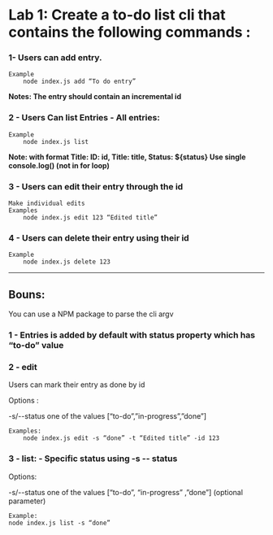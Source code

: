 # Lab 1: Create a to-do list cli that contains the following commands :

### 1- Users can add entry.

    Example
    	node index.js add “To do entry”

**Notes: The entry should contain an incremental id**

### 2 - Users Can list Entries - All entries:

    Example
    	node index.js list

**Note: with format Title: ID: id, Title: title, Status: ${status}
Use single console.log() (not in for loop)**

### 3 - Users can edit their entry through the id

    Make individual edits
    Examples
    	node index.js edit 123 “Edited title”

### 4 - Users can delete their entry using their id

    Example
    	node index.js delete 123

<hr>

## Bouns:

You can use a NPM package to parse the cli argv

### 1 - Entries is added by default with status property which has “to-do” value

### 2 - edit

Users can mark their entry as done by id

Options :

-s/--status one of the values [“to-do”,”in-progress”,”done”]

    Examples:
    	node index.js edit -s “done” -t “Edited title” -id 123

### 3 - list: - Specific status using -s -- status

Options:

-s/--status one of the values [“to-do”, “in-progress” ,”done”] (optional parameter)

    Example:
    node index.js list -s “done”
